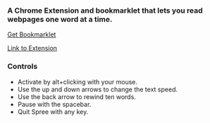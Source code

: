### A Chrome Extension and bookmarklet that lets you read webpages one word at a time.

[Get Bookmarklet](http://wpears.github.io/spree)

[Link to Extension](https://chrome.google.com/webstore/detail/spree/aehoaolhojlmaidnfkhdghceloolfojk)

### Controls

* Activate by alt+clicking with your mouse.
* Use the up and down arrows to change the text speed.
* Use the back arrow to rewind ten words.
* Pause with the spacebar.
* Quit Spree with any key.
